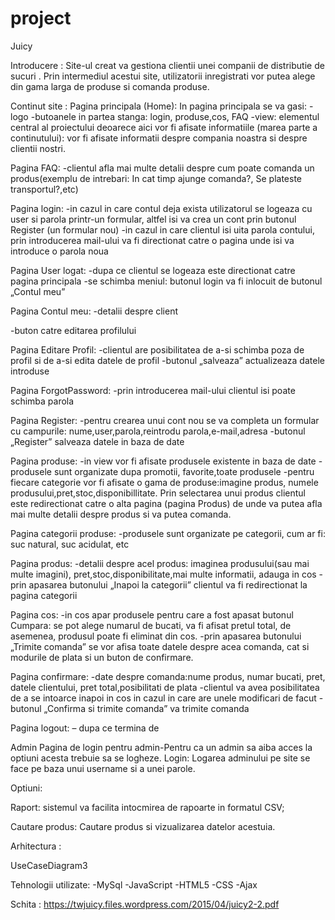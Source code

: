 # project
Juicy 

Introducere :
Site-ul creat va gestiona clientii unei companii de distributie de sucuri . Prin intermediul acestui site, utilizatorii inregistrati vor putea alege din gama larga de produse si comanda produse.

Continut site :
Pagina principala (Home):
In pagina principala se va gasi: -logo -butoanele in partea stanga: login, produse,cos, FAQ -view: elementul central al proiectului deoarece aici vor fi afisate informatiile (marea parte a continutului): vor fi afisate informatii despre compania noastra si despre clientii nostri.

Pagina FAQ:
-clientul afla mai multe detalii despre cum poate comanda un produs(exemplu de intrebari: In cat timp ajunge comanda?, Se plateste transportul?,etc)

Pagina login:
-in cazul in care contul deja exista utilizatorul se logeaza cu user si parola printr-un formular, altfel isi va crea un cont prin butonul Register (un formular nou) -in cazul in care clientul isi uita parola contului, prin introducerea mail-ului va fi directionat catre o pagina unde isi va introduce o parola noua

Pagina User logat:
-dupa ce clientul se logeaza este directionat catre pagina principala -se schimba meniul: butonul login va fi inlocuit de butonul „Contul meu”

Pagina Contul meu:
-detalii despre client

-buton catre editarea profilului

 Pagina Editare Profil:
-clientul are posibilitatea de a-si schimba poza de profil si de a-si edita datele de profil -butonul „salveaza” actualizeaza datele introduse

Pagina ForgotPassword:
-prin introducerea mail-ului clientul isi poate schimba parola

Pagina Register:
-pentru crearea unui cont nou se va completa un formular cu campurile: nume,user,parola,reintrodu parola,e-mail,adresa -butonul „Register” salveaza datele in baza de date

Pagina produse:
-in view vor fi afisate produsele existente in baza de date -produsele sunt organizate dupa promotii, favorite,toate produsele -pentru fiecare categorie vor fi afisate o gama de produse:imagine produs, numele produsului,pret,stoc,disponibillitate. Prin selectarea unui produs clientul este redirectionat catre o alta pagina (pagina Produs) de unde va putea afla mai multe detalii despre produs si va putea comanda.

Pagina categorii produse:
-produsele sunt organizate pe categorii, cum ar fi: suc natural, suc acidulat, etc

Pagina produs:
-detalii despre acel produs: imaginea produsului(sau mai multe imagini), pret,stoc,disponibilitate,mai multe informatii, adauga in cos -prin apasarea butonului „Inapoi la categorii” clientul va fi redirectionat la pagina categorii

Pagina cos:
-in cos apar produsele pentru care a fost apasat butonul Cumpara: se pot alege numarul de bucati, va fi afisat pretul total, de asemenea, produsul poate fi eliminat din cos. -prin apasarea butonului „Trimite comanda” se vor afisa toate datele despre acea comanda, cat si modurile de plata  si un buton de confirmare.

Pagina confirmare:
-date despre comanda:nume produs, numar bucati, pret, datele clientului, pret total,posibilitati de plata -clientul va avea posibilitatea de a se intoarce inapoi in cos in cazul in care are unele modificari de facut -butonul „Confirma si trimite comanda” va trimite comanda

Pagina logout:
– dupa ce termina de

Admin
Pagina de login pentru admin-Pentru ca un admin sa aiba acces la optiuni acesta trebuie sa se logheze.
Login: Logarea adminului pe site se face pe baza unui username si a unei parole.

Optiuni:

Raport: sistemul va facilita intocmirea de rapoarte  in formatul CSV;

Cautare produs: Cautare produs si vizualizarea datelor acestuia.

Arhitectura :

UseCaseDiagram3

Tehnologii utilizate:
-MySql -JavaScript  -HTML5 -CSS -Ajax

Schita : 
https://twjuicy.files.wordpress.com/2015/04/juicy2-2.pdf
